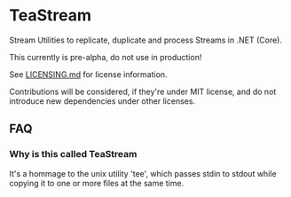 # TeaStream
Stream Utilities to replicate, duplicate and process Streams in .NET (Core).

This currently is pre-alpha, do not use in production!

See [LICENSING.md](LICENSING.md) for license information.

Contributions will be considered, if they're under MIT license, and do not
introduce new dependencies under other licenses.

## FAQ

### Why is this called TeaStream

It's a hommage to the unix utility 'tee', which passes stdin to stdout while copying it to one or more files at the same time.